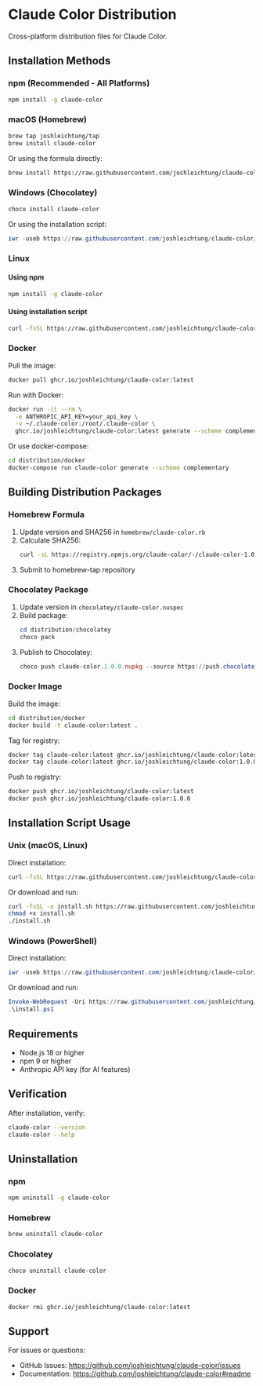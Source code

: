 # Claude Color Distribution

Cross-platform distribution files for Claude Color.

## Installation Methods

### npm (Recommended - All Platforms)

```bash
npm install -g claude-color
```

### macOS (Homebrew)

```bash
brew tap joshleichtung/tap
brew install claude-color
```

Or using the formula directly:
```bash
brew install https://raw.githubusercontent.com/joshleichtung/claude-color/main/distribution/homebrew/claude-color.rb
```

### Windows (Chocolatey)

```powershell
choco install claude-color
```

Or using the installation script:
```powershell
iwr -useb https://raw.githubusercontent.com/joshleichtung/claude-color/main/distribution/scripts/install.ps1 | iex
```

### Linux

#### Using npm
```bash
npm install -g claude-color
```

#### Using installation script
```bash
curl -fsSL https://raw.githubusercontent.com/joshleichtung/claude-color/main/distribution/scripts/install.sh | bash
```

### Docker

Pull the image:
```bash
docker pull ghcr.io/joshleichtung/claude-color:latest
```

Run with Docker:
```bash
docker run -it --rm \
  -e ANTHROPIC_API_KEY=your_api_key \
  -v ~/.claude-color:/root/.claude-color \
  ghcr.io/joshleichtung/claude-color:latest generate --scheme complementary
```

Or use docker-compose:
```bash
cd distribution/docker
docker-compose run claude-color generate --scheme complementary
```

## Building Distribution Packages

### Homebrew Formula

1. Update version and SHA256 in `homebrew/claude-color.rb`
2. Calculate SHA256:
   ```bash
   curl -sL https://registry.npmjs.org/claude-color/-/claude-color-1.0.0.tgz | shasum -a 256
   ```
3. Submit to homebrew-tap repository

### Chocolatey Package

1. Update version in `chocolatey/claude-color.nuspec`
2. Build package:
   ```powershell
   cd distribution/chocolatey
   choco pack
   ```
3. Publish to Chocolatey:
   ```powershell
   choco push claude-color.1.0.0.nupkg --source https://push.chocolatey.org/
   ```

### Docker Image

Build the image:
```bash
cd distribution/docker
docker build -t claude-color:latest .
```

Tag for registry:
```bash
docker tag claude-color:latest ghcr.io/joshleichtung/claude-color:latest
docker tag claude-color:latest ghcr.io/joshleichtung/claude-color:1.0.0
```

Push to registry:
```bash
docker push ghcr.io/joshleichtung/claude-color:latest
docker push ghcr.io/joshleichtung/claude-color:1.0.0
```

## Installation Script Usage

### Unix (macOS, Linux)

Direct installation:
```bash
curl -fsSL https://raw.githubusercontent.com/joshleichtung/claude-color/main/distribution/scripts/install.sh | bash
```

Or download and run:
```bash
curl -fsSL -o install.sh https://raw.githubusercontent.com/joshleichtung/claude-color/main/distribution/scripts/install.sh
chmod +x install.sh
./install.sh
```

### Windows (PowerShell)

Direct installation:
```powershell
iwr -useb https://raw.githubusercontent.com/joshleichtung/claude-color/main/distribution/scripts/install.ps1 | iex
```

Or download and run:
```powershell
Invoke-WebRequest -Uri https://raw.githubusercontent.com/joshleichtung/claude-color/main/distribution/scripts/install.ps1 -OutFile install.ps1
.\install.ps1
```

## Requirements

- Node.js 18 or higher
- npm 9 or higher
- Anthropic API key (for AI features)

## Verification

After installation, verify:
```bash
claude-color --version
claude-color --help
```

## Uninstallation

### npm
```bash
npm uninstall -g claude-color
```

### Homebrew
```bash
brew uninstall claude-color
```

### Chocolatey
```powershell
choco uninstall claude-color
```

### Docker
```bash
docker rmi ghcr.io/joshleichtung/claude-color:latest
```

## Support

For issues or questions:
- GitHub Issues: https://github.com/joshleichtung/claude-color/issues
- Documentation: https://github.com/joshleichtung/claude-color#readme
